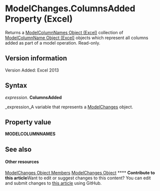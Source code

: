 
# ModelChanges.ColumnsAdded Property (Excel)

Returns a  [ModelColumnNames Object (Excel)](3a8a966f-b987-a77b-1d4c-eb7b35179f8b.md) collection of [ModelColumnName Object (Excel)](63a5eefe-b54d-0075-c116-8a752c881834.md) objects which represent all columns added as part of a model operation. Read-only.


## Version information

Version Added: Excel 2013 


## Syntax

 _expression_. **ColumnsAdded**

 _expression_A variable that represents a  [ModelChanges](fd2388eb-48ab-c238-2ffa-8c3f6d20fe36.md) object.


## Property value

 **MODELCOLUMNNAMES**


## See also


#### Other resources


 [ModelChanges Object Members](9ecee580-b4aa-9e89-1a6e-70ee31552ec7.md)
 [ModelChanges Object](fd2388eb-48ab-c238-2ffa-8c3f6d20fe36.md)
****   **Contribute to this article**Want to edit or suggest changes to this content? You can edit and submit changes to  [this article](https://github.com/jhershey00/VBA_Excel_Test/OpenXMLCon/articles/bf8cbf3d-e7c9-7152-9e5f-206a01637a87.md) using GitHub.

